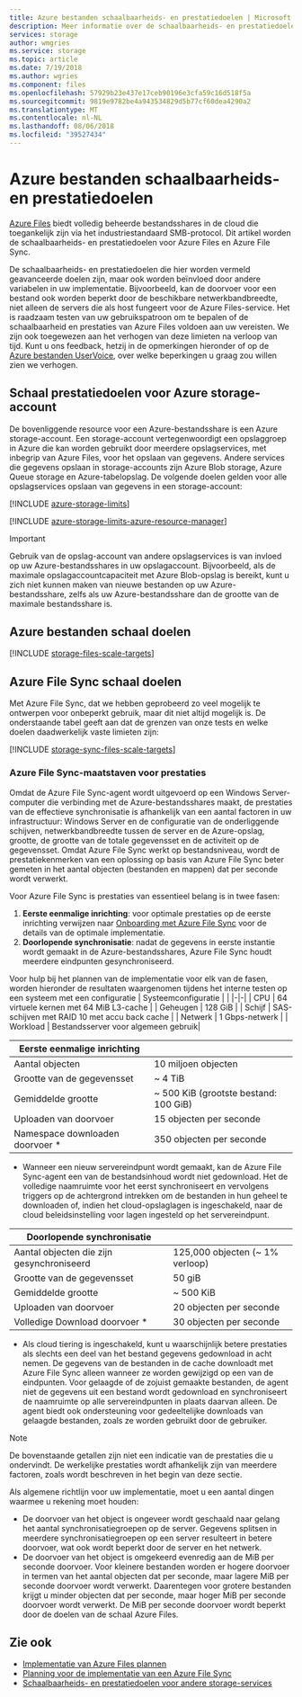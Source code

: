 ```yaml
---
title: Azure bestanden schaalbaarheids- en prestatiedoelen | Microsoft Docs
description: Meer informatie over de schaalbaarheids- en prestatiedoelen voor Azure Files, met inbegrip van de capaciteit, snelheid van aanvragen en bandbreedtelimieten voor binnenkomende en uitgaande.
services: storage
author: wmgries
ms.service: storage
ms.topic: article
ms.date: 7/19/2018
ms.author: wgries
ms.component: files
ms.openlocfilehash: 57929b23e437e17ceb90196e3cfa59c16d518f5a
ms.sourcegitcommit: 9819e9782be4a943534829d5b77cf60dea4290a2
ms.translationtype: MT
ms.contentlocale: nl-NL
ms.lasthandoff: 08/06/2018
ms.locfileid: "39527434"
---
```

# <a name="azure-files-scalability-and-performance-targets"></a>Azure bestanden schaalbaarheids- en prestatiedoelen
[Azure Files](storage-files-introduction.md) biedt volledig beheerde bestandsshares in de cloud die toegankelijk zijn via het industriestandaard SMB-protocol. Dit artikel worden de schaalbaarheids- en prestatiedoelen voor Azure Files en Azure File Sync.

De schaalbaarheids- en prestatiedoelen die hier worden vermeld geavanceerde doelen zijn, maar ook worden beïnvloed door andere variabelen in uw implementatie. Bijvoorbeeld, kan de doorvoer voor een bestand ook worden beperkt door de beschikbare netwerkbandbreedte, niet alleen de servers die als host fungeert voor de Azure Files-service. Het is raadzaam testen van uw gebruikspatroon om te bepalen of de schaalbaarheid en prestaties van Azure Files voldoen aan uw vereisten. We zijn ook toegewezen aan het verhogen van deze limieten na verloop van tijd. Kunt u ons feedback, hetzij in de opmerkingen hieronder of op de [Azure bestanden UserVoice](https://feedback.azure.com/forums/217298-storage/category/180670-files), over welke beperkingen u graag zou willen zien we verhogen.

## <a name="azure-storage-account-scale-targets"></a>Schaal prestatiedoelen voor Azure storage-account
De bovenliggende resource voor een Azure-bestandsshare is een Azure storage-account. Een storage-account vertegenwoordigt een opslaggroep in Azure die kan worden gebruikt door meerdere opslagservices, met inbegrip van Azure Files, voor het opslaan van gegevens. Andere services die gegevens opslaan in storage-accounts zijn Azure Blob storage, Azure Queue storage en Azure-tabelopslag. De volgende doelen gelden voor alle opslagservices opslaan van gegevens in een storage-account:

[!INCLUDE [azure-storage-limits](../../../includes/azure-storage-limits.md)]

[!INCLUDE [azure-storage-limits-azure-resource-manager](../../../includes/azure-storage-limits-azure-resource-manager.md)]

> [!Important]  
> Gebruik van de opslag-account van andere opslagservices is van invloed op uw Azure-bestandsshares in uw opslagaccount. Bijvoorbeeld, als de maximale opslagaccountcapaciteit met Azure Blob-opslag is bereikt, kunt u zich niet kunnen maken van nieuwe bestanden op uw Azure-bestandsshare, zelfs als uw Azure-bestandsshare dan de grootte van de maximale bestandsshare is.

## <a name="azure-files-scale-targets"></a>Azure bestanden schaal doelen
[!INCLUDE [storage-files-scale-targets](../../../includes/storage-files-scale-targets.md)]

## <a name="azure-file-sync-scale-targets"></a>Azure File Sync schaal doelen
Met Azure File Sync, dat we hebben geprobeerd zo veel mogelijk te ontwerpen voor onbeperkt gebruik, maar dit niet altijd mogelijk is. De onderstaande tabel geeft aan dat de grenzen van onze tests en welke doelen daadwerkelijk vaste limieten zijn:

[!INCLUDE [storage-sync-files-scale-targets](../../../includes/storage-sync-files-scale-targets.md)]

### <a name="azure-file-sync-performance-metrics"></a>Azure File Sync-maatstaven voor prestaties
Omdat de Azure File Sync-agent wordt uitgevoerd op een Windows Server-computer die verbinding met de Azure-bestandsshares maakt, de prestaties van de effectieve synchronisatie is afhankelijk van een aantal factoren in uw infrastructuur: Windows Server en de configuratie van de onderliggende schijven, netwerkbandbreedte tussen de server en de Azure-opslag, grootte, de grootte van de totale gegevensset en de activiteit op de gegevensset. Omdat Azure File Sync werkt op bestandsniveau, wordt de prestatiekenmerken van een oplossing op basis van Azure File Sync beter gemeten in het aantal objecten (bestanden en mappen) dat per seconde wordt verwerkt. 
 
Voor Azure File Sync is prestaties van essentieel belang is in twee fasen:
1. **Eerste eenmalige inrichting**: voor optimale prestaties op de eerste inrichting verwijzen naar [Onboarding met Azure File Sync](storage-sync-files-deployment-guide.md#onboarding-with-azure-file-sync) voor de details van de optimale implementatie.
2. **Doorlopende synchronisatie**: nadat de gegevens in eerste instantie wordt gemaakt in de Azure-bestandsshares, Azure File Sync houdt meerdere eindpunten gesynchroniseerd.

Voor hulp bij het plannen van de implementatie voor elk van de fasen, worden hieronder de resultaten waargenomen tijdens het interne testen op een systeem met een configuratie
| Systeemconfiguratie |  |
|-|-|
| CPU | 64 virtuele kernen met 64 MiB L3-cache |
| Geheugen | 128 GiB |
| Schijf | SAS-schijven met RAID 10 met accu back cache |
| Netwerk | 1 Gbps-netwerk |
| Workload | Bestandsserver voor algemeen gebruik|

| Eerste eenmalige inrichting  |  |
|-|-|
| Aantal objecten | 10 miljoen objecten | 
| Grootte van de gegevensset| ~ 4 TiB |
| Gemiddelde grootte | ~ 500 KiB (grootste bestand: 100 GiB) |
| Uploaden van doorvoer | 15 objecten per seconde |
| Namespace downloaden doorvoer * | 350 objecten per seconde |
 
* Wanneer een nieuw servereindpunt wordt gemaakt, kan de Azure File Sync-agent een van de bestandsinhoud wordt niet gedownload. Het de volledige naamruimte voor het eerst synchroniseert en vervolgens triggers op de achtergrond intrekken om de bestanden in hun geheel te downloaden of, indien het cloud-opslaglagen is ingeschakeld, naar de cloud beleidsinstelling voor lagen ingesteld op het servereindpunt.

| Doorlopende synchronisatie  |   |
|-|--|
| Aantal objecten die zijn gesynchroniseerd| 125,000 objecten (~ 1% verloop) | 
| Grootte van de gegevensset| 50 giB |
| Gemiddelde grootte | ~ 500 KiB |
| Uploaden van doorvoer | 20 objecten per seconde |
| Volledige Download doorvoer * | 30 objecten per seconde |
 
* Als cloud tiering is ingeschakeld, kunt u waarschijnlijk betere prestaties als slechts een deel van het bestand gegevens gedownload in acht nemen. De gegevens van de bestanden in de cache downloadt met Azure File Sync alleen wanneer ze worden gewijzigd op een van de eindpunten. Voor gelaagde of de zojuist gemaakte bestanden, de agent niet de gegevens uit een bestand wordt gedownload en synchroniseert de naamruimte op alle servereindpunten in plaats daarvan alleen. De agent biedt ook ondersteuning voor gedeeltelijke downloads van gelaagde bestanden, zoals ze worden gebruikt door de gebruiker. 
 
> [!Note]  
> De bovenstaande getallen zijn niet een indicatie van de prestaties die u ondervindt. De werkelijke prestaties wordt afhankelijk zijn van meerdere factoren, zoals wordt beschreven in het begin van deze sectie.

Als algemene richtlijn voor uw implementatie, moet u een aantal dingen waarmee u rekening moet houden:
- De doorvoer van het object is ongeveer wordt geschaald naar gelang het aantal synchronisatiegroepen op de server. Gegevens splitsen in meerdere synchronisatiegroepen op een server resulteert in betere doorvoer, wat ook wordt beperkt door de server en het netwerk.
- De doorvoer van het object is omgekeerd evenredig aan de MiB per seconde doorvoer. Voor kleinere bestanden worden er hogere doorvoer in termen van het aantal objecten dat per seconde, maar lagere MiB per seconde doorvoer wordt verwerkt. Daarentegen voor grotere bestanden krijgt u minder objecten dat per seconde, maar hoger MiB per seconde doorvoer wordt verwerkt. De MiB per seconde doorvoer wordt beperkt door de doelen van de schaal Azure Files. 

## <a name="see-also"></a>Zie ook
- [Implementatie van Azure Files plannen](storage-files-planning.md)
- [Planning voor de implementatie van een Azure File Sync](storage-sync-files-planning.md)
- [Schaalbaarheids- en prestatiedoelen voor andere storage-services](../common/storage-scalability-targets.md)
